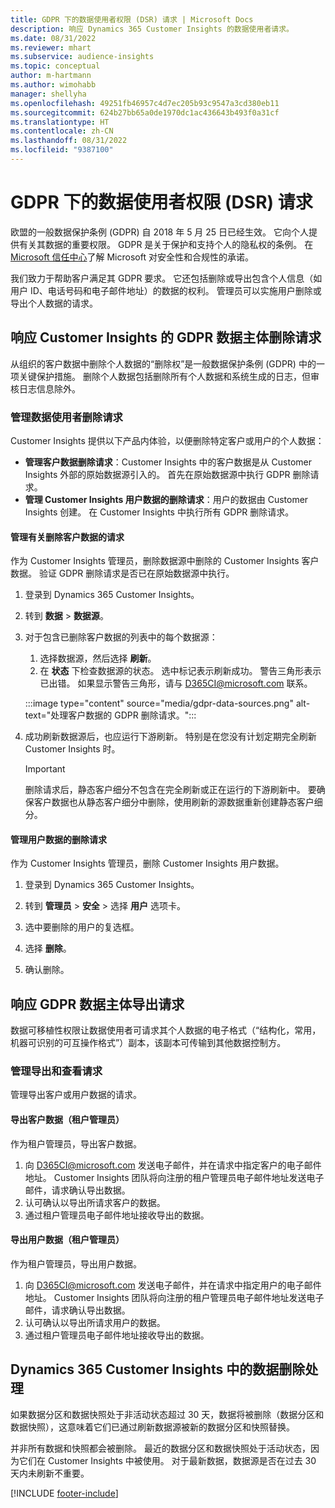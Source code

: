 ```yaml
---
title: GDPR 下的数据使用者权限 (DSR) 请求 | Microsoft Docs
description: 响应 Dynamics 365 Customer Insights 的数据使用者请求。
ms.date: 08/31/2022
ms.reviewer: mhart
ms.subservice: audience-insights
ms.topic: conceptual
author: m-hartmann
ms.author: wimohabb
manager: shellyha
ms.openlocfilehash: 49251fb46957c4d7ec205b93c9547a3cd380eb11
ms.sourcegitcommit: 624b27bb65a0de1970dc1ac436643b493f0a31cf
ms.translationtype: HT
ms.contentlocale: zh-CN
ms.lasthandoff: 08/31/2022
ms.locfileid: "9387100"
---
```

# <a name="data-subject-rights-dsr-requests-under-gdpr"></a>GDPR 下的数据使用者权限 (DSR) 请求

欧盟的一般数据保护条例 (GDPR) 自 2018 年 5 月 25 日已经生效。 它向个人提供有关其数据的重要权限。 GDPR 是关于保护和支持个人的隐私权的条例。 在 [Microsoft 信任中心](https://www.microsoft.com/trust-center)了解 Microsoft 对安全性和合规性的承诺。

我们致力于帮助客户满足其 GDPR 要求。 它还包括删除或导出包含个人信息（如用户 ID、电话号码和电子邮件地址）的数据的权利。 管理员可以实施用户删除或导出个人数据的请求。

## <a name="responding-to-gdpr-data-subject-delete-requests-for-customer-insights"></a>响应 Customer Insights 的 GDPR 数据主体删除请求

从组织的客户数据中删除个人数据的“删除权”是一般数据保护条例 (GDPR) 中的一项关键保护措施。 删除个人数据包括删除所有个人数据和系统生成的日志，但审核日志信息除外。

### <a name="manage-data-subject-delete-requests"></a>管理数据使用者删除请求

Customer Insights 提供以下产品内体验，以便删除特定客户或用户的个人数据：

- **管理客户数据删除请求**：Customer Insights 中的客户数据是从 Customer Insights 外部的原始数据源引入的。 首先在原始数据源中执行 GDPR 删除请求。
- **管理 Customer Insights 用户数据的删除请求**：用户的数据由 Customer Insights 创建。 在 Customer Insights 中执行所有 GDPR 删除请求。

#### <a name="manage-requests-to-delete-customer-data"></a>管理有关删除客户数据的请求

作为 Customer Insights 管理员，删除数据源中删除的 Customer Insights 客户数据。 验证 GDPR 删除请求是否已在原始数据源中执行。

1. 登录到 Dynamics 365 Customer Insights。

1. 转到 **数据** > **数据源**。

1. 对于包含已删除客户数据的列表中的每个数据源：
   1. 选择数据源，然后选择 **刷新**。
   1. 在 **状态** 下检查数据源的状态。 选中标记表示刷新成功。 警告三角形表示已出错。 如果显示警告三角形，请与 D365CI@microsoft.com 联系。

   :::image type="content" source="media/gdpr-data-sources.png" alt-text="处理客户数据的 GDPR 删除请求。":::

1. 成功刷新数据源后，也应运行下游刷新。 特别是在您没有计划定期完全刷新 Customer Insights 时。

   > [!IMPORTANT]
   > 删除请求后，静态客户细分不包含在完全刷新或正在运行的下游刷新中。 要确保客户数据也从静态客户细分中删除，使用刷新的源数据重新创建静态客户细分。

#### <a name="manage-delete-requests-for-user-data"></a>管理用户数据的删除请求

作为 Customer Insights 管理员，删除 Customer Insights 用户数据。

1. 登录到 Dynamics 365 Customer Insights。

1. 转到 **管理员** > **安全** > 选择 **用户** 选项卡。

1. 选中要删除的用户的复选框。

1. 选择 **删除**。

1. 确认删除。

## <a name="responding-to-gdpr-data-subject-export-requests"></a>响应 GDPR 数据主体导出请求

数据可移植性权限让数据使用者可请求其个人数据的电子格式（“结构化，常用，机器可识别的可互操作格式”）副本，该副本可传输到其他数据控制方。

### <a name="manage-export-and-view-requests"></a>管理导出和查看请求

管理导出客户或用户数据的请求。

#### <a name="export-customer-data-tenant-admin"></a>导出客户数据（租户管理员）

作为租户管理员，导出客户数据。

1. 向 D365CI@microsoft.com 发送电子邮件，并在请求中指定客户的电子邮件地址。 Customer Insights 团队将向注册的租户管理员电子邮件地址发送电子邮件，请求确认导出数据。
2. 认可确认以导出所请求客户的数据。
3. 通过租户管理员电子邮件地址接收导出的数据。

#### <a name="export-user-data-tenant-admin"></a>导出用户数据（租户管理员）

作为租户管理员，导出用户数据。

1. 向 D365CI@microsoft.com 发送电子邮件，并在请求中指定用户的电子邮件地址。 Customer Insights 团队将向注册的租户管理员电子邮件地址发送电子邮件，请求确认导出数据。
1. 认可确认以导出所请求用户的数据。
1. 通过租户管理员电子邮件地址接收导出的数据。

## <a name="data-deletion-handling-in-dynamics-365-customer-insights"></a>Dynamics 365 Customer Insights 中的数据删除处理

如果数据分区和数据快照处于非活动状态超过 30 天，数据将被删除（数据分区和数据快照），这意味着它们已通过刷新数据源被新的数据分区和快照替换。

并非所有数据和快照都会被删除。 最近的数据分区和数据快照处于活动状态，因为它们在 Customer Insights 中被使用。 对于最新数据，数据源是否在过去 30 天内未刷新不重要。

[!INCLUDE [footer-include](includes/footer-banner.md)]
